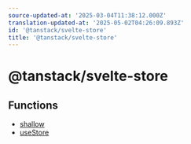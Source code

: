 ```yaml
---
source-updated-at: '2025-03-04T11:38:12.000Z'
translation-updated-at: '2025-05-02T04:26:09.893Z'
id: '@tanstack/svelte-store'
title: '@tanstack/svelte-store'
---
```


<!-- DO NOT EDIT: this page is autogenerated from the type comments -->

# @tanstack/svelte-store

## Functions

- [shallow](functions/shallow.md)
- [useStore](functions/usestore.md)
